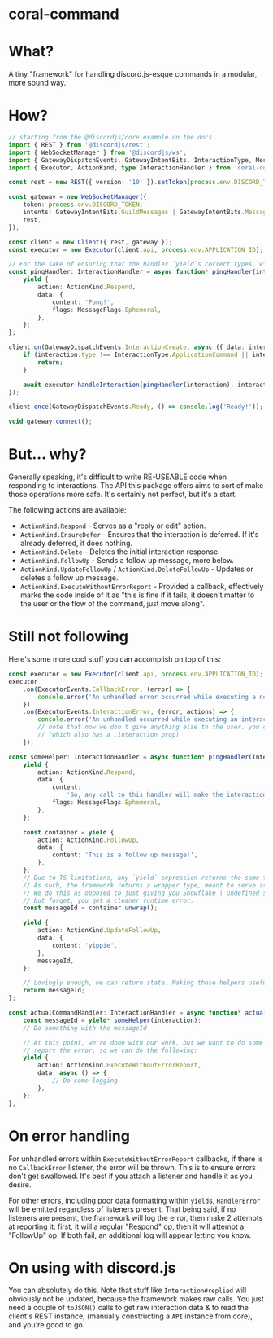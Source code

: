 # coral-command

# What?

A tiny "framework" for handling discord.js-esque commands in a modular, more sound way.

# How?

```ts
// starting from the @discordjs/core example on the docs
import { REST } from '@discordjs/rest';
import { WebSocketManager } from '@discordjs/ws';
import { GatewayDispatchEvents, GatewayIntentBits, InteractionType, MessageFlags, Client } from '@discordjs/core';
import { Executor, ActionKind, type InteractionHandler } from 'coral-command';

const rest = new REST({ version: '10' }).setToken(process.env.DISCORD_TOKEN);

const gateway = new WebSocketManager({
	token: process.env.DISCORD_TOKEN,
	intents: GatewayIntentBits.GuildMessages | GatewayIntentBits.MessageContent,
	rest,
});

const client = new Client({ rest, gateway });
const executor = new Executor(client.api, process.env.APPLICATION_ID);

// For the sake of ensuring that the handler `yield`s correct types, without the awkawardness of errors when calling `executor.handleInteraction()`, we explicitly type the handler as follows
const pingHandler: InteractionHandler = async function* pingHandler(interaction) {
	yield {
		action: ActionKind.Respond,
		data: {
			content: 'Pong!',
			flags: MessageFlags.Ephemeral,
		},
	};
};

client.on(GatewayDispatchEvents.InteractionCreate, async ({ data: interaction, api }) => {
	if (interaction.type !== InteractionType.ApplicationCommand || interaction.data.name !== 'ping') {
		return;
	}

	await executor.handleInteraction(pingHandler(interaction), interaction);
});

client.once(GatewayDispatchEvents.Ready, () => console.log('Ready!'));

void gateway.connect();
```

# But... why?

Generally speaking, it's difficult to write RE-USEABLE code when responding to interactions. The API this package offers
aims to sort of make those operations more safe. It's certainly not perfect, but it's a start.

The following actions are available:

- `ActionKind.Respond` - Serves as a "reply or edit" action.
- `ActionKind.EnsureDefer` - Ensures that the interaction is deferred. If it's already deferred, it does nothing.
- `ActionKind.Delete` - Deletes the initial interaction response.
- `ActionKind.FollowUp` - Sends a follow up message, more below.
- `ActionKind.UpdateFollowUp` / `ActionKind.DeleteFollowUp` - Updates or deletes a follow up message.
- `ActionKind.ExecuteWithoutErrorReport` - Provided a callback, effectively marks the code inside of it as "this is fine if it fails, it doesn't matter to the user or the flow of the command, just move along".

# Still not following

Here's some more cool stuff you can accomplish on top of this:

```ts
const executor = new Executor(client.api, process.env.APPLICATION_ID);
executor
	.on(ExecutorEvents.CallbackError, (error) => {
		console.error('An unhandled error occurred while executing a non-report:', error);
	})
	.on(ExecutorEvents.InteractionError, (error, actions) => {
		console.error('An unhandled occurred while executing an interaction:', error);
		// note that now we don't give anything else to the user. you can use the `actions` object for that.
		// (which also has a .interaction prop)
	});

const someHelper: InteractionHandler = async function* pingHandler(interaction): Promise<Snowflake> {
	yield {
		action: ActionKind.Respond,
		data: {
			content:
				'So, any call to this handler will make the interaction response into... this! Regardless of it was already sent or not.',
			flags: MessageFlags.Ephemeral,
		},
	};

	const container = yield {
		action: ActionKind.FollowUp,
		data: {
			content: 'This is a follow up message!',
		},
	};
	// Due to TS limitations, any `yield` expression returns the same type regardless of what you yield.
	// As such, the framework returns a wrapper type, meant to serve as a sort of type cast (i.e. "yes, this is a follow up")
	// We do this as opposed to just giving you Snowflake | undefined so that in case you actually change it to be a different action
	// but forget, you get a cleaner runtime error.
	const messageId = container.unwrap();

	yield {
		action: ActionKind.UpdateFollowUp,
		data: {
			content: 'yippie',
		},
		messageId,
	};

	// Lovingly enough, we can return state. Making these helpers useful for "prompting" the user for something.
	return messageId;
};

const actualCommandHandler: InteractionHandler = async function* actualCommandHandler(interaction) {
	const messageId = yield* someHelper(interaction);
	// Do something with the messageId

	// At this point, we're done with our work, but we want to do some logging. If our code throws, we don't want to
	// report the error, so we can do the following:
	yield {
		action: ActionKind.ExecuteWithoutErrorReport,
		data: async () => {
			// Do some logging
		},
	};
};
```

# On error handling

For unhandled errors within `ExecuteWithoutErrorReport` callbacks, if there is no `CallbackError` listener, the error will be thrown.
This is to ensure errors don't get swallowed. It's best if you attach a listener and handle it as you desire.

For other errors, including poor data formatting within `yield`s, `HandlerError` will be emitted regardless of listeners present.
That being said, if no listeners are present, the framework will log the error, then make 2 attempts at reporting it:
first, it will a regular "Respond" op, then it will attempt a "FollowUp" op. If both fail, an additional log will appear
letting you know.

# On using with discord.js

You can absolutely do this. Note that stuff like `Interaction#replied` will obviously not be updated, because the framework
makes raw calls. You just need a couple of `toJSON()` calls to get raw interaction data & to read the client's REST instance,
(manually constructing a `API` instance from core), and you're good to go.
